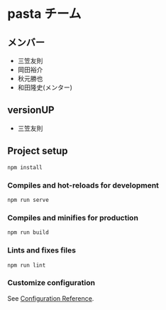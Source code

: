# pasta チーム

## メンバー

- 三笠友則
- 岡田裕介
- 秋元勝也
- 和田隆史(メンター)

## versionUP

- 三笠友則

## Project setup

```
npm install
```

### Compiles and hot-reloads for development

```
npm run serve
```

### Compiles and minifies for production

```
npm run build
```

### Lints and fixes files

```
npm run lint
```

### Customize configuration

See [Configuration Reference](https://cli.vuejs.org/config/).
